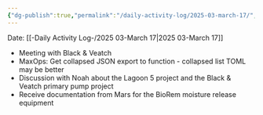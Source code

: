 ```yaml
---
{"dg-publish":true,"permalink":"/daily-activity-log/2025-03-march-17/","noteIcon":"","created":"2025-03-17T12:03:49.555-05:00"}
---
```


Date: [[-Daily Activity Log-/2025 03-March 17\|2025 03-March 17]]

- Meeting with Black & Veatch
- MaxOps: Get collapsed JSON export to function - collapsed list TOML may be better
- Discussion with Noah about the Lagoon 5 project and the Black & Veatch primary pump project
- Receive documentation from Mars for the BioRem moisture release equipment